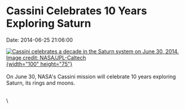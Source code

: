 Cassini Celebrates 10 Years Exploring Saturn
============================================

Date: 2014-06-25 21:06:00

[![Cassini celebrates a decade in the Saturn system on June 30, 2014.
Image credit:
NASA/JPL-Caltech](http://www.jpl.nasa.gov/images/cassini/20140625/cassini20140624-226.jpg){width="100"
height="75"}](http://www.jpl.nasa.gov/news/news.php?release=2014-203&rn=news.xml&rst=4187)\
\
On June 30, NASA\'s Cassini mission will celebrate 10 years exploring
Saturn, its rings and moons.

\
\

